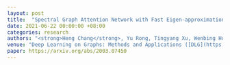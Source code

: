 ```yaml
---
layout: post
title:  "Spectral Graph Attention Network with Fast Eigen-approximation"
date: 2021-06-22 00:00:00 +08:00
categories: research
authors: "<strong>Heng Chang</strong>, Yu Rong, Tingyang Xu, Wenbing Huang, Somayeh Sojoudi, Junzhou Huang, Wenwu Zhu"
venue: "Deep Learning on Graphs: Methods and Applications ([DLG](https://deep-learning-graphs.bitbucket.io/dlg-kdd21/index.html)) Workshop at the 27th ACM SIGKDD Conference on Knowledge Discovery and Data Mining (<strong>KDD</strong>"
paper: https://arxiv.org/abs/2003.07450
---
```


